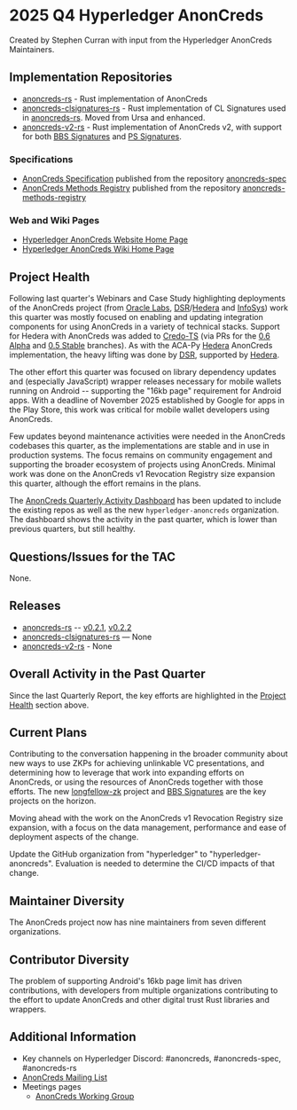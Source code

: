 [//]: # (SPDX-License-Identifier: CC-BY-4.0)

# 2025 Q4 Hyperledger AnonCreds

Created by Stephen Curran with input from the Hyperledger AnonCreds Maintainers.

## Implementation Repositories

- [anoncreds-rs] - Rust implementation of AnonCreds
- [anoncreds-clsignatures-rs] - Rust implementation of CL Signatures used in [anoncreds-rs]. Moved from Ursa and enhanced.
- [anoncreds-v2-rs] - Rust implementation of AnonCreds v2, with support for both [BBS Signatures] and [PS Signatures].

[anoncreds-rs]: https://github.com/hyperledger/anoncreds-rs
[anoncreds-clsignatures-rs]: https://github.com/hyperledger/anoncreds-clsignatures-rs
[anoncreds-v2-rs]: https://github.com/hyperledger/anoncreds-v2-rs
[BBS Signatures]: https://datatracker.ietf.org/doc/draft-irtf-cfrg-bbs-signatures/
[PS Signatures]: https://eprint.iacr.org/2015/525

### Specifications

- [AnonCreds Specification] published from the repository [anoncreds-spec]
- [AnonCreds Methods Registry] published from the repository [anoncreds-methods-registry]

[anoncreds-spec]: https://github.com/hyperledger/anoncreds-spec
[AnonCreds Specification]: https://hyperledger.github.io/anoncreds-spec/
[anoncreds-methods-registry]: https://github.com/hyperledger/anoncreds-methods-registry
[AnonCreds Methods Registry]: https://hyperledger.github.io/anoncreds-methods-registry

### Web and Wiki Pages

- [Hyperledger AnonCreds Website Home Page]
- [Hyperledger AnonCreds Wiki Home Page]

[Hyperledger AnonCreds Website Home Page]: https://www.lfdecentralizedtrust.org/projects/anoncreds
[Hyperledger AnonCreds Wiki Home Page]: https://lf-hyperledger.atlassian.net/wiki/spaces/ANONCREDS/overview

## Project Health

Following last quarter's Webinars and Case Study highlighting deployments of the
AnonCreds project (from [Oracle Labs], [DSR]/[Hedera] and [InfoSys]) work this
quarter was mostly focused on enabling and updating integration components for
using AnonCreds in a variety of technical stacks. Support for Hedera with
AnonCreds was added to [Credo-TS] (via PRs for the [0.6 Alpha] and [0.5 Stable]
branches). As with the ACA-Py [Hedera] AnonCreds implementation, the heavy
lifting was done by [DSR], supported by [Hedera].

[Oracle Labs]: https://labs.oracle.com/
[DSR]: https://dsr-corporation.com/
[Hedera]: https://hedera.foundation/
[InfoSys]: https://www.infosys.com/
[Credo-TS]: https://github.com/openwallet-foundation/credo-ts
[0.6 Alpha]: https://github.com/openwallet-foundation/credo-ts/pull/2405
[0.5 Stable]: https://github.com/openwallet-foundation/credo-ts/pull/2437

The other effort this quarter was focused on library dependency updates and
(especially JavaScript) wrapper releases necessary for mobile wallets running on
Android -- supporting the "16kb page" requirement for Android apps. With a
deadline of November 2025 established by Google for apps in the Play Store, this
work was critical for mobile wallet developers using AnonCreds.

Few updates beyond maintenance activities were needed in the AnonCreds codebases
this quarter, as the implementations are stable and in use in production
systems. The focus remains on community engagement and supporting the broader
ecosystem of projects using AnonCreds. Minimal work was done on the AnonCreds v1
Revocation Registry size expansion this quarter, although the effort remains in
the plans.

The [AnonCreds Quarterly Activity Dashboard] has been updated to include the
existing repos as well as the new `hyperledger-anoncreds` organization. The
dashboard shows the activity in the past quarter, which is lower than previous
quarters, but still healthy.

[AnonCreds Quarterly Activity Dashboard]: https://insights.lfx.linuxfoundation.org/foundation/lf-decentralized-trust/overview/github?project=anoncreds&routedFrom=Github&bestPractice=false&dateFilters=Last%20Quarter&dateRange=2025-07-01%20to%2025-09-30&compare=PP&granularity=week&hideBots=true&repository=

## Questions/Issues for the TAC

None.

## Releases

- [anoncreds-rs] -- [v0.2.1](https://github.com/hyperledger/anoncreds-rs/releases/tag/v0.2.1), [v0.2.2](https://github.com/hyperledger/anoncreds-rs/releases/tag/v0.2.2)
- [anoncreds-clsignatures-rs] — None
- [anoncreds-v2-rs] - None

## Overall Activity in the Past Quarter

Since the last Quarterly Report, the key efforts are highlighted in the
[Project Health](#project-health) section above.

## Current Plans

Contributing to the conversation happening in the broader community about new
ways to use ZKPs for achieving unlinkable VC presentations, and determining how
to leverage that work into expanding efforts on AnonCreds, or using the
resources of AnonCreds together with those efforts. The new [longfellow-zk]
project and [BBS Signatures] are the key projects on the horizon.

[longfellow-zk]: https://github.com/google/longfellow-zk
[BBS Signatures]: https://datatracker.ietf.org/doc/draft-irtf-cfrg-bbs-signatures/

Moving ahead with the work on the AnonCreds v1 Revocation Registry size
expansion, with a focus on the data management, performance and ease of
deployment aspects of the change.

Update the GitHub organization from "hyperledger" to "hyperledger-anoncreds".
Evaluation is needed to determine the CI/CD impacts of that change.

## Maintainer Diversity

The AnonCreds project now has nine maintainers from seven different
organizations.

## Contributor Diversity

The problem of supporting Android's 16kb page limit has driven contributions,
with developers from multiple organizations contributing to the effort to update
AnonCreds and other digital trust Rust libraries and wrappers.

## Additional Information

- Key channels on Hyperledger Discord: \#anoncreds, \#anoncreds-spec,
\#anoncreds-rs
- [AnonCreds Mailing List](https://lists.hyperledger.org/g/anoncreds)
- Meetings pages
  - [AnonCreds Working Group](https://wiki.hyperledger.org/display/ANONCREDS/Meetings%3A+AnonCreds+Working+Group)
